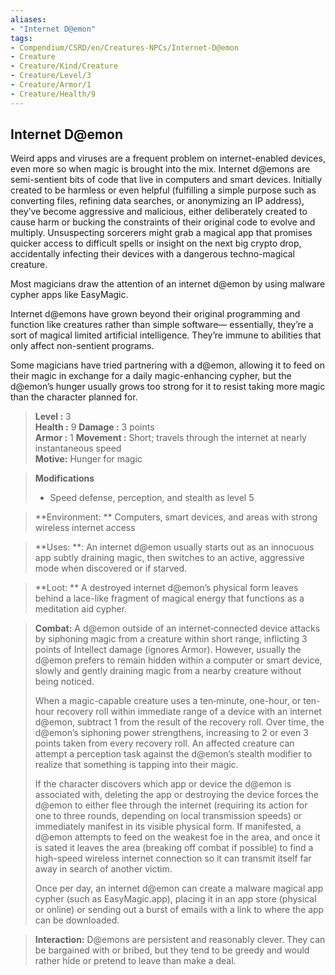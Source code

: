 ```yaml
---
aliases:
- "Internet D@emon"
tags:
- Compendium/CSRD/en/Creatures-NPCs/Internet-D@emon
- Creature
- Creature/Kind/Creature
- Creature/Level/3
- Creature/Armor/1
- Creature/Health/9
---
```


  
## Internet D@emon 
Weird apps and viruses are a frequent problem on internet-enabled devices, even more so when magic is brought into the mix. Internet d@emons are semi-sentient bits of code that live in computers and smart devices. Initially created to be harmless or even helpful (fulfilling a simple purpose such as converting files, refining data searches, or anonymizing an IP address), they’ve become aggressive and malicious, either deliberately created to cause harm or bucking the constraints of their original code to evolve and multiply. Unsuspecting sorcerers might grab a magical app that promises quicker access to difficult spells or insight on the next big crypto drop, accidentally infecting their devices with a dangerous techno-magical creature. 

Most magicians draw the attention of an internet d@emon by using malware cypher apps like EasyMagic. 

Internet d@emons have grown beyond their original programming and function like creatures rather than simple software— essentially, they’re a sort of magical limited artificial intelligence. They’re immune to abilities that only affect non-sentient programs. 

Some magicians have tried partnering with a d@emon, allowing it to feed on their magic in exchange for a daily magic-enhancing cypher, but the d@emon’s hunger usually grows too strong for it to resist taking more magic than the character planned for.
 
> **Level :** 3  
> **Health :** 9 
> **Damage :** 3 points  
> **Armor :** 1
> **Movement :** Short; travels through the internet at nearly instantaneous speed  
> **Motive:** Hunger for magic 

> **Modifications**  
>- Speed defense, perception, and stealth as level 5 

  
> **Environment: ** Computers, smart devices, and areas with strong wireless internet access
 
> **Uses: **: An internet d@emon usually starts out as an innocuous app subtly draining magic, then switches to an active, aggressive mode when discovered or if starved. 

> **Loot: ** A destroyed internet d@emon’s physical form leaves behind a lace-like fragment of magical energy that functions as a meditation aid cypher.


> **Combat:** 
>A d@emon outside of an internet‑connected device attacks by siphoning magic from a creature within short range, inflicting 3 points of Intellect damage (ignores Armor). However, usually the d@emon prefers to remain hidden within a computer or smart device, slowly and gently draining magic from a nearby creature without being noticed. 
>
>When a magic-capable creature uses a ten‑minute, one-hour, or ten-hour recovery roll within immediate range of a device with an internet d@emon, subtract 1 from the result of the recovery roll. Over time, the d@emon’s siphoning power strengthens, increasing to 2 or even 3 points taken from every recovery roll. An affected creature can attempt a perception task against the d@emon’s stealth modifier to realize that something is tapping into their magic. 
>
>If the character discovers which app or device the d@emon is associated with, deleting the app or destroying the device forces the d@emon to either flee through the internet (requiring its action for one to three rounds, depending on local transmission speeds) or immediately manifest in its visible physical form. If manifested, a d@emon attempts to feed on the weakest foe in the area, and once it is sated it leaves the area (breaking off combat if possible) to find a high-speed wireless internet connection so it can transmit itself far away in search of another victim.
>
>Once per day, an internet d@emon can create a malware magical app cypher (such as EasyMagic.app), placing it in an app store (physical or online) or sending out a burst of emails with a link to where the app can be downloaded. 


> **Interaction:** 
>  D@emons are persistent and reasonably clever. They can be bargained with or bribed, but they tend to be greedy and would rather hide or pretend to leave than make a deal. 

